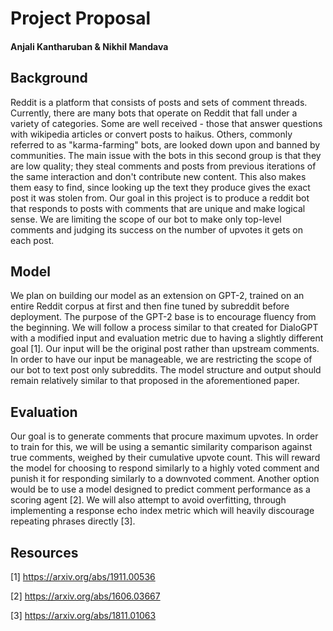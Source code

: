 # Project Proposal
#### Anjali Kantharuban & Nikhil Mandava

## Background

Reddit is a platform that consists of posts and sets of comment threads. Currently, there are many bots that operate on Reddit that fall under a variety of categories. Some are well received - those that answer questions with wikipedia articles or convert posts to haikus. Others, commonly referred to as "karma-farming" bots, are looked down upon and banned by communities. The main issue with the bots in this second group is that they are low quality; they steal comments and posts from previous iterations of the same interaction and don't contribute new content. This also makes them easy to find, since looking up the text they produce gives the exact post it was stolen from. Our goal in this project is to produce a reddit bot that responds to posts with comments that are unique and make logical sense. We are limiting the scope of our bot to make only top-level comments and judging its success on the number of upvotes it gets on each post.

## Model

We plan on building our model as an extension on GPT-2, trained on an entire Reddit corpus at first and then fine tuned by subreddit before deployment. The purpose of the GPT-2 base is to encourage fluency from the beginning. We will follow a process similar to that created for DialoGPT with a modified input and evaluation metric due to having a slightly different goal [1]. Our input will be the original post rather than upstream comments. In order to have our input be manageable, we are restricting the scope of our bot to text post only subreddits. The model structure and output should remain relatively similar to that proposed in the aforementioned paper.

## Evaluation

Our goal is to generate comments that procure maximum upvotes. In order to train for this, we will be using a semantic similarity comparison against true comments, weighed by their cumulative upvote count. This will reward the model for choosing to respond similarly to a highly voted comment and punish it for responding similarly to a downvoted comment. Another option would be to use a model designed to predict comment performance as a scoring agent [2]. We will also attempt to avoid overfitting, through implementing a response echo index metric which will heavily discourage repeating phrases directly [3].

## Resources

[1] https://arxiv.org/abs/1911.00536

[2] https://arxiv.org/abs/1606.03667

[3] https://arxiv.org/abs/1811.01063
